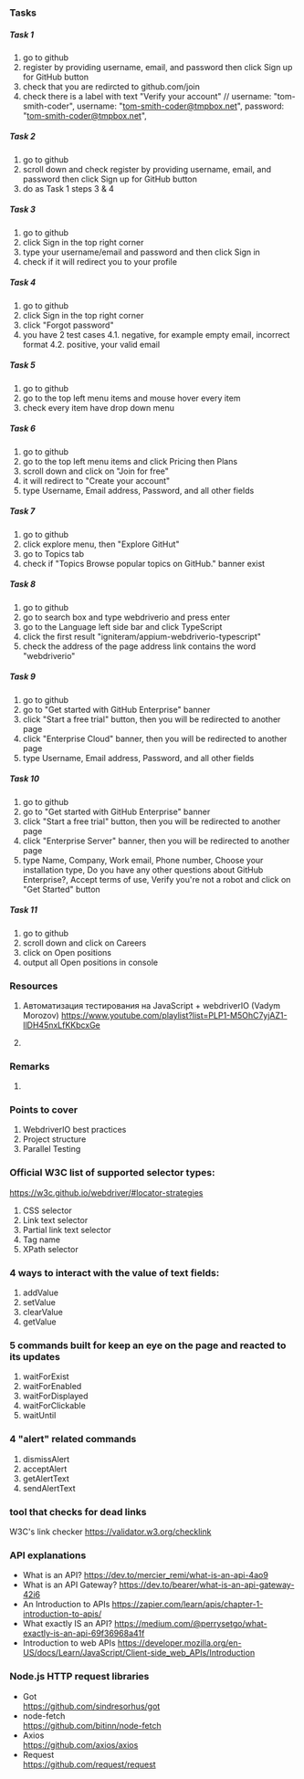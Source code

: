 ### Tasks

##### Task 1

1. go to github
2. register by providing username, email, and password then click Sign up for GitHub button
3. check that you are redircted to github.com/join
4. check there is a label with text "Verify your account"
   // username: "tom-smith-coder",
   username: "tom-smith-coder@tmpbox.net",
   password: "tom-smith-coder@tmpbox.net",

##### Task 2

1. go to github
2. scroll down and check register by providing username, email, and password then click Sign up for GitHub button
3. do as Task 1 steps 3 & 4

##### Task 3

1. go to github
2. click Sign in the top right corner
3. type your username/email and password and then click Sign in
4. check if it will redirect you to your profile

##### Task 4

1. go to github
2. click Sign in the top right corner
3. click "Forgot password"
4. you have 2 test cases
   4.1. negative, for example empty email, incorrect format
   4.2. positive, your valid email

##### Task 5

1. go to github
2. go to the top left menu items and mouse hover every item
3. check every item have drop down menu

##### Task 6

1. go to github
2. go to the top left menu items and click Pricing then Plans
3. scroll down and click on "Join for free"
4. it will redirect to "Create your account"
5. type Username, Email address, Password, and all other fields

##### Task 7

1. go to github
2. click explore menu, then "Explore GitHut"
3. go to Topics tab
4. check if "Topics Browse popular topics on GitHub." banner exist

##### Task 8

1. go to github
2. go to search box and type webdriverio and press enter
3. go to the Language left side bar and click TypeScript
4. click the first result "igniteram/appium-webdriverio-typescript"
5. check the address of the page address link contains the word "webdriverio"

##### Task 9

1. go to github
2. go to "Get started with GitHub Enterprise" banner
3. click "Start a free trial" button, then you will be redirected to another page
4. click "Enterprise Cloud" banner, then you will be redirected to another page
5. type Username, Email address, Password, and all other fields

##### Task 10

1. go to github
2. go to "Get started with GitHub Enterprise" banner
3. click "Start a free trial" button, then you will be redirected to another page
4. click "Enterprise Server" banner, then you will be redirected to another page
5. type Name, Company, Work email, Phone number, Choose your installation type, Do you have any other questions about GitHub Enterprise?, Accept terms of use, Verify you're not a robot and click on "Get Started" button

##### Task 11

1. go to github
2. scroll down and click on Careers
3. click on Open positions
4. output all Open positions in console <div class="pb-md-6">

### Resources

1. Автоматизация тестирования на JavaScript + webdriverIO (Vadym Morozov)
   https://www.youtube.com/playlist?list=PLP1-M5OhC7yjAZ1-llDH45nxLfKKbcxGe

2.

### Remarks

1.

### Points to cover

1. WebdriverIO best practices
2. Project structure
3. Parallel Testing

### Official W3C list of supported selector types:

https://w3c.github.io/webdriver/#locator-strategies

1. CSS selector
2. Link text selector
3. Partial link text selector
4. Tag name
5. XPath selector

### 4 ways to interact with the value of text fields:

1. addValue
2. setValue
3. clearValue
4. getValue

### 5 commands built for keep an eye on the page and reacted to its updates

1. waitForExist
2. waitForEnabled
3. waitForDisplayed
4. waitForClickable
5. waitUntil

### 4 "alert" related commands

1. dismissAlert
2. acceptAlert
3. getAlertText
4. sendAlertText

### tool that checks for dead links

W3C's link checker
https://validator.w3.org/checklink

### API explanations

- What is an API?
  https://dev.to/mercier_remi/what-is-an-api-4ao9
- What is an API Gateway?
  https://dev.to/bearer/what-is-an-api-gateway-42i6
- An Introduction to APIs
  https://zapier.com/learn/apis/chapter-1-introduction-to-apis/
- What exactly IS an API?
  https://medium.com/@perrysetgo/what-exactly-is-an-api-69f36968a41f
- Introduction to web APIs
  https://developer.mozilla.org/en-US/docs/Learn/JavaScript/Client-side_web_APIs/Introduction

### Node.js HTTP request libraries

- Got  
  https://github.com/sindresorhus/got
- node-fetch  
  https://github.com/bitinn/node-fetch
- Axios  
  https://github.com/axios/axios
- Request  
  https://github.com/request/request
